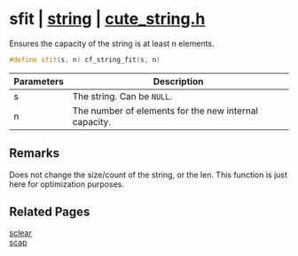 # sfit | [string](https://github.com/RandyGaul/cute_framework/blob/master/docs/string/README.md) | [cute_string.h](https://github.com/RandyGaul/cute_framework/blob/master/include/cute_string.h)

Ensures the capacity of the string is at least n elements.

```cpp
#define sfit(s, n) cf_string_fit(s, n)
```

Parameters | Description
--- | ---
s | The string. Can be `NULL`.
n | The number of elements for the new internal capacity.

## Remarks

Does not change the size/count of the string, or the len. This function is just here for optimization purposes.

## Related Pages

[sclear](https://github.com/RandyGaul/cute_framework/blob/master/docs/string/sclear.md)  
[scap](https://github.com/RandyGaul/cute_framework/blob/master/docs/string/scap.md)  
